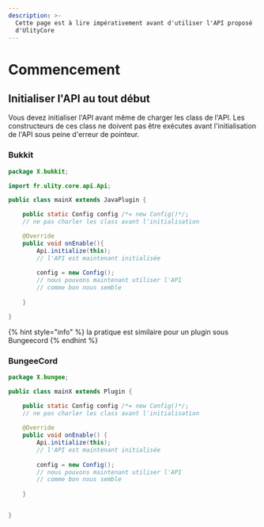 ```yaml
---
description: >-
  Cette page est à lire impérativement avant d'utiliser l'API proposé
  d'UlityCore
---
```


# Commencement

## Initialiser l'API au tout début

Vous devez initialiser l'API avant même de charger les class de l'API. Les constructeurs de ces class ne doivent pas être exécutes avant l'initialisation de l'API sous peine d'erreur de pointeur.

### Bukkit

```java
package X.bukkit;

import fr.ulity.core.api.Api;

public class mainX extends JavaPlugin {

    public static Config config /*= new Config()*/;
    // ne pas charler les class avant l'initialisation

    @Override
    public void onEnable(){
        Api.initialize(this);
        // l'API est maintenant initialisée
        
        config = new Config();
        // nous pouvons maintenant utiliser l'API
        // comme bon nous semble
        
    }

}
```

{% hint style="info" %}
la pratique est similaire pour un plugin sous Bungeecord
{% endhint %}

### BungeeCord

```java
package X.bungee;

public class mainX extends Plugin {

    public static Config config /*= new Config()*/;
    // ne pas charler les class avant l'initialisation
    
    @Override
    public void onEnable() {
        Api.initialize(this);
        // l'API est maintenant initialisée
    
        config = new Config();
        // nous pouvons maintenant utiliser l'API
        // comme bon nous semble
    
    }


}
```



